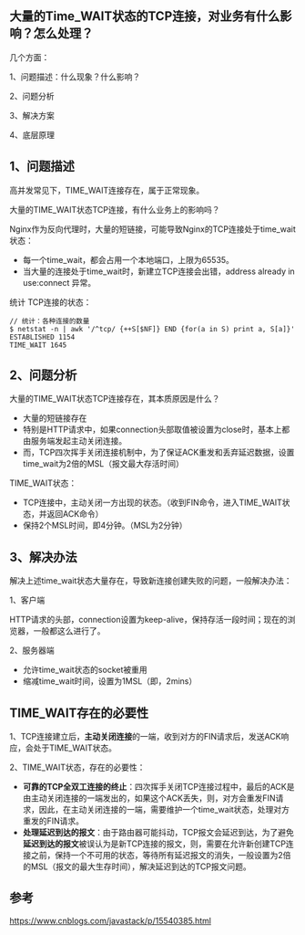 ## 大量的Time_WAIT状态的TCP连接，对业务有什么影响？怎么处理？

几个方面：

1、问题描述：什么现象？什么影响？

2、问题分析

3、解决方案

4、底层原理

## 1、问题描述

高并发常见下，TIME_WAIT连接存在，属于正常现象。

大量的TIME_WAIT状态TCP连接，有什么业务上的影响吗？

Nginx作为反向代理时，大量的短链接，可能导致Nginx的TCP连接处于time_wait状态：

* 每一个time_wait，都会占用一个本地端口，上限为65535。
* 当大量的连接处于time_wait时，新建立TCP连接会出错，address already in use:connect 异常。

统计 TCP连接的状态：

```shell
// 统计：各种连接的数量
$ netstat -n | awk '/^tcp/ {++S[$NF]} END {for(a in S) print a, S[a]}'
ESTABLISHED 1154
TIME_WAIT 1645
```

## 2、问题分析

大量的TIME_WAIT状态TCP连接存在，其本质原因是什么？

* 大量的短链接存在
* 特别是HTTP请求中，如果connection头部取值被设置为close时，基本上都由服务端发起主动关闭连接。
* 而，TCP四次挥手关闭连接机制中，为了保证ACK重发和丢弃延迟数据，设置time_wait为2倍的MSL（报文最大存活时间）

TIME_WAIT状态：

* TCP连接中，主动关闭一方出现的状态。（收到FIN命令，进入TIME_WAIT状态，并返回ACK命令）
* 保持2个MSL时间，即4分钟。（MSL为2分钟）

## 3、解决办法

解决上述time_wait状态大量存在，导致新连接创建失败的问题，一般解决办法：

1、客户端

HTTP请求的头部，connection设置为keep-alive，保持存活一段时间；现在的浏览器，一般都这么进行了。

2、服务器端

* 允许time_wait状态的socket被重用
* 缩减time_wait时间，设置为1MSL（即，2mins）

## TIME_WAIT存在的必要性

1、TCP连接建立后，**主动关闭连接**的一端，收到对方的FIN请求后，发送ACK响应，会处于TIME_WAIT状态。

2、TIME_WAIT状态，存在的必要性：

* **可靠的TCP全双工连接的终止**：四次挥手关闭TCP连接过程中，最后的ACK是由主动关闭连接的一端发出的，如果这个ACK丢失，则，对方会重发FIN请求，因此，在主动关闭连接的一端，需要维护一个time_wait状态，处理对方重发的FIN请求。
* **处理延迟到达的报文**：由于路由器可能抖动，TCP报文会延迟到达，为了避免**延迟到达的报文**被误认为是新TCP连接的报文，则，需要在允许新创建TCP连接之前，保持一个不可用的状态，等待所有延迟报文的消失，一般设置为2倍的MSL（报文的最大生存时间），解决延迟到达的TCP报文问题。

## 参考

https://www.cnblogs.com/javastack/p/15540385.html
